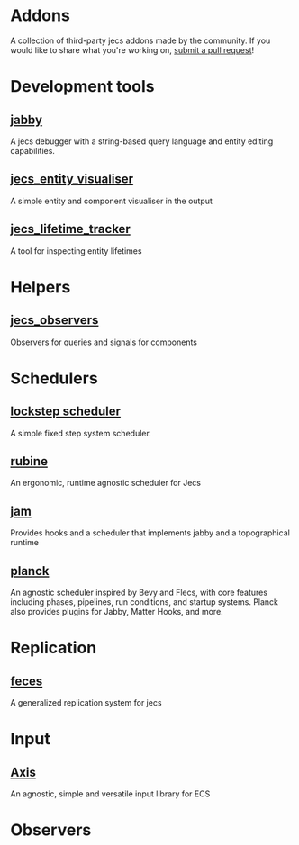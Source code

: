 # Addons

A collection of third-party jecs addons made by the community. If you would like to share what you're working on, [submit a pull request](/contributing/pull-requests#addons)!

# Development tools

## [jabby](https://github.com/alicesaidhi/jabby)

A jecs debugger with a string-based query language and entity editing capabilities.

## [jecs_entity_visualiser](https://github.com/Ukendio/jecs/blob/main/addons/entity_visualiser.luau)

A simple entity and component visualiser in the output

## [jecs_lifetime_tracker](https://github.com/Ukendio/jecs/blob/main/addons/lifetime_tracker.luau)

A tool for inspecting entity lifetimes

# Helpers

## [jecs_observers](https://github.com/Ukendio/jecs/blob/main/addons/observers.luau)

Observers for queries and signals for components

# Schedulers

## [lockstep scheduler](https://gist.github.com/1Axen/6d4f78b3454cf455e93794505588354b)

A simple fixed step system scheduler.

## [rubine](https://github.com/Mark-Marks/rubine)

An ergonomic, runtime agnostic scheduler for Jecs

## [jam](https://github.com/revvy02/Jam)

Provides hooks and a scheduler that implements jabby and a topographical runtime

## [planck](https://github.com/YetAnotherClown/planck)

An agnostic scheduler inspired by Bevy and Flecs, with core features including phases, pipelines, run conditions, and startup systems.
Planck also provides plugins for Jabby, Matter Hooks, and more.

# Replication

## [feces](https://github.com/NeonD00m/feces)

A generalized replication system for jecs

# Input

## [Axis](https://github.com/NeonD00m/axis)

An agnostic, simple and versatile input library for ECS

# Observers
